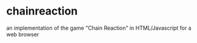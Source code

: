 # chainreaction
an implementation of the game "Chain Reaction" in HTML/Javascript for a web browser
